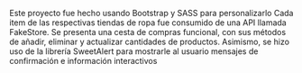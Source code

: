 
Este proyecto fue hecho usando Bootstrap y SASS para personalizarlo
Cada item de las respectivas tiendas de ropa fue consumido de una API llamada FakeStore. Se presenta una cesta de compras funcional, con sus métodos de añadir, eliminar y actualizar cantidades de productos. Asimismo, se hizo uso de la librería SweetAlert para mostrarle al usuario mensajes de confirmación e información interactivos
